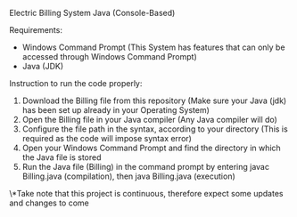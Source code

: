 Electric Billing System Java (Console-Based) 

Requirements:
* Windows Command Prompt (This System has features that can only be accessed through Windows Command Prompt) 
* Java (JDK) 

Instruction to run the code properly: 
1. Download the Billing file from this repository (Make sure your Java (jdk) has been set up already in your Operating System)
2. Open the Billing file in your Java compiler (Any Java compiler will do)
3. Configure the file path in the syntax, according to your directory (This is required as the code will impose syntax error)
4. Open your Windows Command Prompt and find the directory in which the Java file is stored
5. Run the Java file (Billing) in the command prompt by entering javac Billing.java (compilation), then java Billing.java (execution)

\\*Take note that this project is continuous, therefore expect some updates and changes to come
